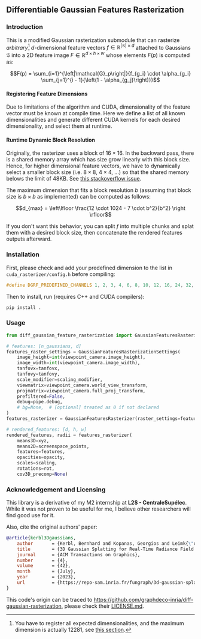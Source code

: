 Differentiable Gaussian Features Rasterization
------

### Introduction

This is a modified Gaussian rasterization submodule that can rasterize _arbitrary_[^1] $d$-dimensional feature vectors
$f\in\mathbb{R}^{\left|\mathcal{G}\right| \times d}$ attached to Gaussians $\mathcal{G}$ into a 2D feature image
$F\in\mathbb{R}^{d \times h \times w}$ whose elements $F(p)$ is computed as:

[^1]: You have to register all expected dimensionalities, and the maximum dimension is actually 12281, see [this section](#runtime-dynamic-block-resolution).

```math
F(p) = \sum_{i=1}^{\left|\mathcal{G}_p\right|}{f_{g_i} \cdot \alpha_{g_i} \sum_{j=1}^{i - 1}{\left(1 - \alpha_{g_j}\right)}}
```

#### Registering Feature Dimensions

Due to limitations of the algorithm and CUDA, dimensionality of the feature vector must be known at compile time.
Here we define a list of all known dimensionalities and generate different CUDA kernels for each desired dimensionality,
and select them at runtime.

#### Runtime Dynamic Block Resolution

Originally, the rasterizer uses a block of $16 \times 16$.
In the backward pass, there is a shared memory array which has size grow linearly with this block size.
Hence, for higher dimensional feature vectors, we have to dynamically select a smaller block size
(i.e. $8 \times 8$, $4 \times 4$, ...) so that the shared memory belows the limit of 48KB.
See [this stackoverflow issue](https://stackoverflow.com/questions/23648525/cuda-ptxas-error-function-uses-too-much-shared-data).

The maximum dimension that fits a block resolution $b$ (assuming that block size is $b \times b$ as implemented)
can be computed as follows:

```math
d_{max} = \left\lfloor \frac{12 \cdot 1024 - 7 \cdot b^2}{b^2} \right \rfloor
```

If you don't want this behavior, you can split $f$ into multiple chunks and splat them
with a desired block size, then concatenate the rendered features outputs afterward.

### Installation

First, please check and add your predefined dimension to the list in `cuda_rasterizer/config.h` before compiling:

```C++
#define DGRF_PREDEFINED_CHANNELS 1, 2, 3, 4, 6, 8, 10, 12, 16, 24, 32, 48, 50, 64, 100, 128, 256, 512, 1024, 2048
```

Then to install, run (requires C++ and CUDA compilers):

```cmd
pip install .
```

### Usage

```python
from diff_gaussian_feature_rasterization import GaussianFeaturesRasterizationSettings, GaussianFeaturesRasterizer

# features: [n_gaussians, d]
features_raster_settings = GaussianFeaturesRasterizationSettings(
    image_height=int(viewpoint_camera.image_height),
    image_width=int(viewpoint_camera.image_width),
    tanfovx=tanfovx,
    tanfovy=tanfovy,
    scale_modifier=scaling_modifier,
    viewmatrix=viewpoint_camera.world_view_transform,
    projmatrix=viewpoint_camera.full_proj_transform,
    prefiltered=False,
    debug=pipe.debug,
    # bg=None,  # [optional] treated as 0 if not declared
)
features_rasterizer = GaussianFeaturesRasterizer(raster_settings=features_raster_settings)

# rendered_features: [d, h, w]
rendered_features, radii = features_rasterizer(
    means3D=xyz,
    means2D=screenspace_points,
    features=features,
    opacities=opacity,
    scales=scaling,
    rotations=rot,
    cov3D_precomp=None)
```

### Acknowledgement and Licensing

This library is a derivative of my M2 internship at **L2S - CentraleSupélec**.
While it was not proven to be useful for me, I believe other researchers will find good use for it.

Also, cite the original authors' paper:

```bibtex
@article{kerbl3Dgaussians,
    author       = {Kerbl, Bernhard and Kopanas, Georgios and Leimk{\"u}hler, Thomas and Drettakis, George},
    title        = {3D Gaussian Splatting for Real-Time Radiance Field Rendering},
    journal      = {ACM Transactions on Graphics},
    number       = {4},
    volume       = {42},
    month        = {July},
    year         = {2023},
    url          = {https://repo-sam.inria.fr/fungraph/3d-gaussian-splatting/}
}
```

This code's origin can be traced to https://github.com/graphdeco-inria/diff-gaussian-rasterization,
please check their [LICENSE.md](https://github.com/graphdeco-inria/diff-gaussian-rasterization/blob/main/LICENSE.md).
